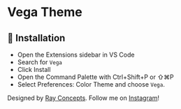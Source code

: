 # Vega Theme

## 🚀 Installation

- Open the Extensions sidebar in VS Code
- Search for `Vega`
- Click Install
- Open the Command Palette with Ctrl+Shift+P or ⇧⌘P
- Select Preferences: Color Theme and choose `Vega`.

Designed by [Ray Concepts](https://github.com/ray-concepts).
Follow me on [Instagram](https://twitter.com/ray.concepts)!
